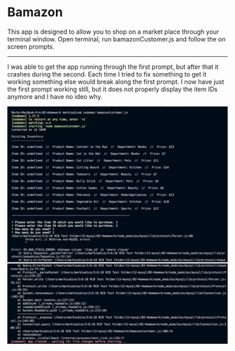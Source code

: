 # Bamazon

This app is designed to allow you to shop on a market place through your terminal window.  Open terminal, run bamazonCustomer.js and follow the on screen prompts.


______________________________________________________________________________________________________



I was able to get the app running through the first prompt, but after that it crashes during the second.  Each time I tried to fix something to get it working something else would break along the first prompt.  I now have just the first prompt working still, but it does not properly display the item IDs anymore and I have no ideo why.

![](screenShots/1.png)
![](screenShots/2.png)